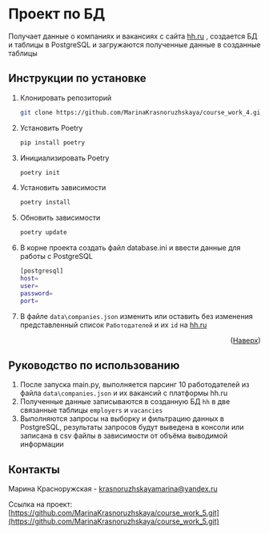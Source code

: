 # Проект по БД

Получает данные о компаниях и вакансиях с сайта [hh.ru](https://hh.ru/) , создается БД и таблицы в PostgreSQL и загружаются полученные данные в созданные таблицы

Инструкции по установке
------------
1. Клонировать репозиторий
   ```sh
   git clone https://github.com/MarinaKrasnoruzhskaya/course_work_4.git
   ```
2. Установить Poetry
   ```sh
   pip install poetry
   ```
3. Инициализировать Poetry
   ```sh
   poetry init
   ```
4. Установить зависимости
   ```sh
   poetry install
   ```
5. Обновить зависимости
   ```sh
   poetry update
   ```
6. В корне проекта создать файл database.ini и ввести данные для работы с PostgreSQL
   ```sh
   [postgresql]
   host=
   user=
   password=
   port=
   ```
7. В файле ```data\companies.json``` изменить или оставить без изменения представленный список ```Работодателей``` и их ```id``` на [hh.ru](https://hh.ru/) 

<p align="right">(<a href="#readme-top">Наверх</a>)</p>


Руководство по использованию
---------------
1. После запуска main.pу, выполняется парсинг 10 работодателей из файла ```data\companies.json``` и их вакансий с платформы hh.ru 
2. Полученные данные записываются в созданную БД ```hh``` в две связанные таблицы ```employers``` и ```vacancies```
3. Выполняются запросы на выборку и фильтрацию данных в PostgreSQL, результаты запросов будут выведена в консоли или записана в csv файлы в зависимости от объёма выводимой информации  

Контакты
---------------
Марина Красноружская - krasnoruzhskayamarina@yandex.ru

Ссылка на проект: [https://github.com/MarinaKrasnoruzhskaya/course_work_5.git](https://github.com/MarinaKrasnoruzhskaya/course_work_5.git)